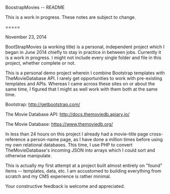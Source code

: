 BoostrapMovies -- README

This is a work in progress. These notes are subject to change.

=====

November 23, 2014

BootStrapMovies (a working title) is a personal, independent project which I
began in June 2014 chiefly to stay in practice in between jobs. Currently it is
a work in progress. I might not include every single folder and file in this
project, whether complete or not.

This is a personal demo project wherein I combine Bootstrap templates with
TheMovieDatabase API. I rarely get opportunities to work with pre-existing
templates and APIs. Whereas I came across these sites on or about the same time,
I figured that I might as well work with them both at the same time.

Bootstrap: http://getbootstrap.com/

The Movie Database API: http://docs.themoviedb.apiary.io/

The Movie Database: https://www.themoviedb.org/

In less than 24 hours on this project I already had a movie-title page
cross-reference a person-name page, as I have done a million times before using
my own relational databases. This time, I use PHP to convert TheMovieDatabase's
incoming JSON into arrays which I could sort and otherwise manipulate.

This is actually my first attempt at a project built almost entirely on "found"
items -- templates, data, etc. I am accustomed to building everything from
scratch and my CMS experience is rather minimal.

Your constructive feedback is welcome and appreciated.